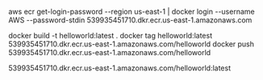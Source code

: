 aws ecr get-login-password --region us-east-1 | docker login --username AWS --password-stdin 539935451710.dkr.ecr.us-east-1.amazonaws.com

docker build -t helloworld:latest .
docker tag helloworld:latest 539935451710.dkr.ecr.us-east-1.amazonaws.com/helloworld
docker push 539935451710.dkr.ecr.us-east-1.amazonaws.com/helloworld




539935451710.dkr.ecr.us-east-1.amazonaws.com/helloworld:latest